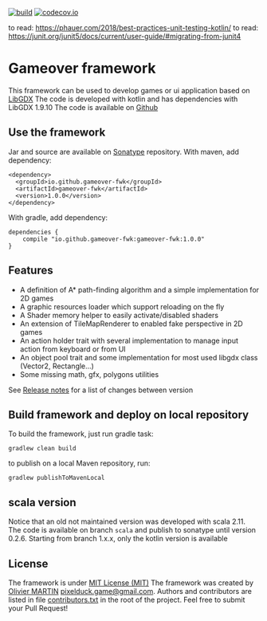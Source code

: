 [![build](https://travis-ci.org/gameover-fwk/gameover-fwk.svg?branch=master)](https://travis-ci.org/gameover-fwk/gameover-fwk) [![codecov.io](https://codecov.io/github/gameover-fwk/gameover-fwk/coverage.svg?branch=master)](https://codecov.io/github/gameover-fwk/gameover-fwk?branch=master)

to read: https://phauer.com/2018/best-practices-unit-testing-kotlin/
to read: https://junit.org/junit5/docs/current/user-guide/#migrating-from-junit4


# Gameover framework
This framework can be used to develop games or ui application based on [LibGDX](https://libgdx.badlogicgames.com)
The code is developed with kotlin and has dependencies with LibGDX 1.9.10
The code is available on [Github](https://github.com/gameover-fwl/gameover-fwk)

## Use the framework
Jar and source are available on [Sonatype](http://www.sonatype.org/) repository.
With maven, add dependency:
```
<dependency>
  <groupId>io.github.gameover-fwk</groupId>
  <artifactId>gameover-fwk</artifactId>
  <version>1.0.0</version>
</dependency>
```

With gradle, add dependency:
```
dependencies {
    compile "io.github.gameover-fwk:gameover-fwk:1.0.0"
}
```

## Features
* A definition of A* path-finding algorithm and a simple implementation for 2D games
* A graphic resources loader which support reloading on the fly
* A Shader memory helper to easily activate/disabled shaders
* An extension of TileMapRenderer to enabled fake perspective in 2D games
* An action holder trait with several implementation to manage input action from keyboard or from UI
* An object pool trait and some implementation for most used libgdx class (Vector2, Rectangle...)
* Some missing math, gfx, polygons utilities

See [Release notes](RELEASE_NOTES.md) for a list of changes between version

## Build framework and deploy on local repository
To build the framework, just run gradle task:
```
gradlew clean build
```

to publish on a local Maven repository, run:
```
gradlew publishToMavenLocal
```

## scala version

Notice that an old not maintained version was developed with scala 2.11.
The code is available on branch `scala` and publish to sonatype until version 0.2.6.
Starting from branch 1.x.x, only the kotlin version is available 

## License
The framework is under [MIT License (MIT)](https://en.wikipedia.org/wiki/MIT_License)
The framework was created by [Olivier MARTIN](http://gameover.co.in) <pixelduck.game@gmail.com>.
Authors and contributors are listed in file [contributors.txt](contributors.txt) in the root of the project.
Feel free to submit your Pull Request!
